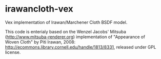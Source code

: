 irawancloth-vex
===============

Vex implementation of Irawan/Marchener Cloth BSDF model. 

This code is enterialy based on the Wenzel Jacobs' Mitsuba (http://www.mitsuba-renderer.org) implementation of  "Appearance of Woven Cloth" by Piti Irawan, 2008:  http://ecommons.library.cornell.edu/handle/1813/8331, released under GPL license.